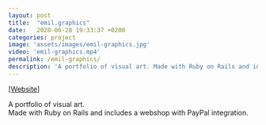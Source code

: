 ```yaml
---
layout: post
title:  "emil.graphics"
date:   2020-06-28 19:33:37 +0200
categories: project
image: 'assets/images/emil-graphics.jpg'
video: 'emil-graphics.mp4'
permalink: /emil-graphics/
description: 'A portfolio of visual art. Made with Ruby on Rails and includes a webshop with PayPal integration.'
---
```


[[Website]](https://emil.graphics)

A portfolio of visual art.  
Made with Ruby on Rails and includes a webshop with PayPal integration.
